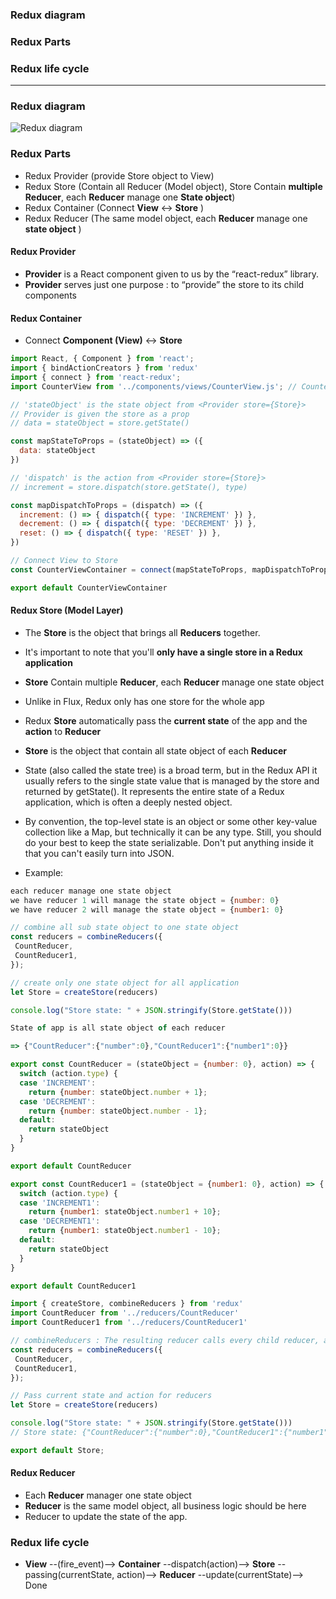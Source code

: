 ### Redux diagram
### Redux Parts
### Redux life cycle

----------------------------------------------------------------------

### Redux diagram
![Redux diagram](https://github.com/leminhtuan2015/Today-I-Learn/blob/master/languagle_javascript/react_native/react_native_redux_architecture_1.png)

### Redux Parts
* Redux Provider (provide Store object to View)
* Redux Store (Contain all Reducer (Model object), Store Contain **multiple Reducer**, each **Reducer** manage one **State object**)
* Redux Container (Connect **View** <-> **Store** )
* Redux Reducer (The same model object, each **Reducer** manage one **state object** )

#### Redux Provider

* **Provider** is a React component given to us by the “react-redux” library. 
* **Provider** serves just one purpose : to “provide” the store to its child components

#### Redux Container

* Connect **Component (View)** <-> **Store** 

```js
import React, { Component } from 'react';
import { bindActionCreators } from 'redux'
import { connect } from 'react-redux';
import CounterView from '../components/views/CounterView.js'; // CounterView is a Component (View)

// 'stateObject' is the state object from <Provider store={Store}>
// Provider is given the store as a prop
// data = stateObject = store.getState()

const mapStateToProps = (stateObject) => ({
  data: stateObject
})

// 'dispatch' is the action from <Provider store={Store}>
// increment = store.dispatch(store.getState(), type)

const mapDispatchToProps = (dispatch) => ({
  increment: () => { dispatch({ type: 'INCREMENT' }) },
  decrement: () => { dispatch({ type: 'DECREMENT' }) },
  reset: () => { dispatch({ type: 'RESET' }) },
})

// Connect View to Store
const CounterViewContainer = connect(mapStateToProps, mapDispatchToProps)(CounterView)

export default CounterViewContainer
```

#### Redux Store (Model Layer)
* The **Store** is the object that brings all **Reducers** together.
* It's important to note that you'll **only have a single store in a Redux application**
* **Store** Contain multiple **Reducer**, each **Reducer** manage one state object
* Unlike in Flux, Redux only has one store for the whole app
* Redux **Store** automatically pass the **current state** of the app and the **action** to **Reducer**
* **Store** is the object that contain all state object of each **Reducer**

* State (also called the state tree) is a broad term, but in the Redux API it usually refers to the single state value that is managed by the store and returned by getState(). It represents the entire state of a Redux application, which is often a deeply nested object.

* By convention, the top-level state is an object or some other key-value collection like a Map, but technically it can be any type. Still, you should do your best to keep the state serializable. Don't put anything inside it that you can't easily turn into JSON.

* Example:

```js
each reducer manage one state object
we have reducer 1 will manage the state object = {number: 0}
we have reducer 2 will manage the state object = {number1: 0}

// combine all sub state object to one state object
const reducers = combineReducers({
 CountReducer,
 CountReducer1,
});

// create only one state object for all application
let Store = createStore(reducers)

console.log("Store state: " + JSON.stringify(Store.getState()))

State of app is all state object of each reducer

=> {"CountReducer":{"number":0},"CountReducer1":{"number1":0}}

```

```js
export const CountReducer = (stateObject = {number: 0}, action) => {
  switch (action.type) {
  case 'INCREMENT':
    return {number: stateObject.number + 1};
  case 'DECREMENT':
    return {number: stateObject.number - 1};
  default:
    return stateObject
  }
}

export default CountReducer
```

```js
export const CountReducer1 = (stateObject = {number1: 0}, action) => {
  switch (action.type) {
  case 'INCREMENT1':
    return {number1: stateObject.number1 + 10};
  case 'DECREMENT1':
    return {number1: stateObject.number1 - 10};
  default:
    return stateObject
  }
}

export default CountReducer1
```

```js
import { createStore, combineReducers } from 'redux'
import CountReducer from '../reducers/CountReducer'
import CountReducer1 from '../reducers/CountReducer1'

// combineReducers : The resulting reducer calls every child reducer, and gathers their results into a single state object
const reducers = combineReducers({
 CountReducer,
 CountReducer1,
});

// Pass current state and action for reducers
let Store = createStore(reducers)

console.log("Store state: " + JSON.stringify(Store.getState()))
// Store state: {"CountReducer":{"number":0},"CountReducer1":{"number1":0}}

export default Store;

```

#### Redux Reducer

* Each **Reducer** manager one state object
* **Reducer** is the same model object, all business logic should be here
* Reducer to update the state of the app.

### Redux life cycle

* **View** --(fire_event)--> **Container** --dispatch(action)--> **Store** --passing(currentState, action)--> **Reducer** --update(currentState)--> Done
